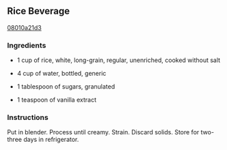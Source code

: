 ## Rice Beverage

[08010a21d3](http://www.food.com/recipe/rice-beverage-124067)

### Ingredients

 - 1 cup of rice, white, long-grain, regular, unenriched, cooked without salt

 - 4 cup of water, bottled, generic

 - 1 tablespoon of sugars, granulated

 - 1 teaspoon of vanilla extract

### Instructions

Put in blender. Process until creamy. Strain. Discard solids. Store for two-three days in refrigerator.